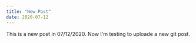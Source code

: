 ```yaml
---
title: "New Post"
date: 2020-07-12
---
```


This is a new post in 07/12/2020. 
Now I'm testing to uploade a new git post.
